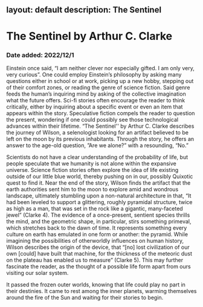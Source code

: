 layout: default
description: The Sentinel
---
# The Sentinel by Arthur C. Clarke
### Date added: 2022/12/1
Einstein once said, “I am neither clever nor especially gifted. I am only very, very curious”. One could employ Einstein’s philosophy by asking many questions either in school or at work, picking up a new hobby, stepping out of their comfort zones, or reading the genre of science fiction. Said genre feeds the human’s inquiring mind by asking of the collective imagination what the future offers. Sci-fi stories often encourage the reader to think critically, either by inquiring about a specific event or even an item that appears within the story. Speculative fiction compels the reader to question the present, wondering if one could possibly see those technological advances within their lifetime. “The Sentinel'' by Arthur C. Clarke describes the journey of Wilson, a selenologist looking for an artifact believed to be left on the moon by its previous inhabitants. Through the story, he offers an answer to the age-old question, ”Are we alone?” with a  resounding, “No.”

Scientists do not have a clear understanding of the probability of life, but people speculate that we humanity is not alone within the expansive universe. Science fiction stories often explore the idea of life existing outside of our little blue world, thereby pushing on in our, possibly Quixotic quest to find it. Near the end of the story, Wilson finds the artifact that the earth authorities sent him to the moon to explore amid and wondrous landscape, ultimately stumbling upon a non-natural architecture in that, “It had been leveled to support a glittering, roughly pyramidal structure, twice as high as a man, that was set in the rock like a gigantic, many-faceted jewel” (Clarke 4). The evidence of a once-present, sentient species thrills the mind, and the geometric shape, in particular, stirs something primeval, which stretches back to the dawn of time. It represents something every culture on earth has emulated in one form or another: the pyramid. While imagining the possibilities of otherworldly influences on human history, Wilson describes the origin of the device, that “[no] lost civilization of our own [could] have built that machine, for the thickness of the meteoric dust on the plateau has enabled us to measure” (Clarke 5). This may further fascinate the reader, as the thought of a possible life form apart from ours visiting our solar system. 

It passed the frozen outer worlds, knowing that life could play no part in their destinies. It came to rest among the inner planets, warming themselves around the fire of the Sun and waiting for their stories to begin.
 
